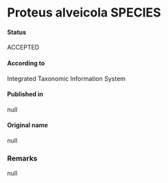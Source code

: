 Proteus alveicola SPECIES
=======

#### Status
ACCEPTED

#### According to
Integrated Taxonomic Information System

#### Published in
null

#### Original name
null

### Remarks
null